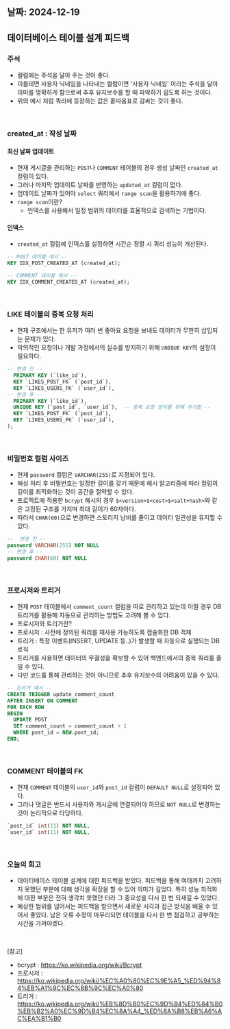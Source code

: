 ## 날짜: 2024-12-19

## 데이터베이스 테이블 설계 피드백 

### 주석 
- 컬럼에는 주석을 달아 주는 것이 좋다. 
- 이를테면 사용자 닉네임을 나타내는 컬럼이면 '사용자 닉네임' 이라는 주석을 달아 의미를 명확하게 함으로써 추후 유지보수를 할 때 파악하기 쉽도록 하는 것이다. 
- 위의 예시 처럼 쿼리에 등장하는 값은 홑따옴표로 감싸는 것이 좋다. 



<br>

### created_at : 작성 날짜 
#### 최신 날짜 업데이트 
- 현재 게시글을 관리하는 `POST`나 `COMMENT` 테이블의 경우 생성 날짜인 `created_at` 컬럼이 있다. 
- 그러나 마지막 업데이트 날짜를 반영하는 `updated_at` 컬럼이 없다. 
- 업데이트 날짜가 있어야 `select` 쿼리에서 `range scan`을 활용하기에 좋다. 
- `range scan`이란? 
  - 인덱스를 사용해서 일정 범위의 데이터를 효율적으로 검색하는 기법이다. 
#### 인덱스 
- `created_at` 컬럼에 인덱스를 설정하면 시간순 정렬 시 쿼리 성능이 개선된다.  
```sql
-- POST 테이블 예시 -- 
KEY IDX_POST_CREATED_AT (created_at);

-- COMMENT 테이블 예시 -- 
KEY IDX_COMMENT_CREATED_AT (created_at);
```


<br>


### LIKE 테이블의 중복 요청 처리 
- 현재 구조에서는 한 유저가 여러 번 좋아요 요청을 보내도 데이터가 무한히 삽입되는 문제가 있다. 
- 악의적인 요청이나 개발 과정에서의 실수를 방지하기 위해 `UNIQUE KEY`의 설정이 필요하다. 
```sql
-- 변경 전 --
  PRIMARY KEY (`like_id`),
  KEY `LIKES_POST_FK` (`post_id`),
  KEY `LIKES_USERS_FK` (`user_id`),
-- 변경 후 --
  PRIMARY KEY (`like_id`),
  UNIQUE KEY (`post_id`, `user_id`),  -- 중복 요청 방지를 위해 추가함 -- 
  KEY `LIKES_POST_FK` (`post_id`),
  KEY `LIKES_USERS_FK` (`user_id`),
);
```


<br>


### 비밀번호 컬럼 사이즈 
- 현재 `password` 컬럼은 `VARCHAR(255)`로 지정되어 있다.
- 해싱 처리 후 비밀번호는 일정한 길이를 갖기 때문에 해시 알고리즘에 따라 컬럼의 길이를 최적화하는 것이 공간을 절약할 수 있다.  
- 프로젝트에 적용한 `bcrypt` 해시의 경우 `$<version>$<cost>$<salt+hash>`와 같은 고정된 구조를 가지며 최대 길이가 60자이다. 
- 따라서 `CHAR(60)`으로 변경하면 스토리지 낭비를 줄이고 데이터 일관성을 유지할 수 있다.
```sql
--  변경 전 --
password VARCHAR(255) NOT NULL
-- 변경 후 -- 
password CHAR(60) NOT NULL
```

<br>


### 프로시저와 트리거
- 현재 `POST` 테이블에서 `comment_count` 컬럼을 따로 관리하고 있는데 이럴 경우 DB 트리거를 활용해 자동으로 관리하는 방법도 고려해 볼 수 있다. 
- 프로시저와 트리거란?
- 프로시저 : 사전에 정의된 쿼리를 재사용 가능하도록 캡슐화한 DB 객체 
- 트리거 : 특정 이벤트(INSERT, UPDATE 등..)가 발생할 때 자동으로 실행되는 DB로직  
- 트리거를 사용하면 데이터의 무결성을 확보할 수 있어 백엔드에서의 중복 쿼리를 줄일 수 있다.  
- 다만 코드를 통해 관리하는 것이 아니므로 추후 유지보수의 어려움이 있을 수 있다. 
```sql
-- 트리거 예시 --
CREATE TRIGGER update_comment_count
AFTER INSERT ON COMMENT
FOR EACH ROW
BEGIN
  UPDATE POST
  SET comment_count = comment_count + 1
  WHERE post_id = NEW.post_id;
END;
```


<br>


### COMMENT 테이블의 FK 
- 현재 `COMMENT` 테이블의 `user_id`와 `post_id` 컬럼이 `DEFAULT NULL`로 설정되어 있다. 
- 그러나 댓글은 반드시 사용자와 게시글에 연결되어야 하므로 `NOT NULL`로 변경하는 것이 논리적으로 타당하다.
```sql
`post_id` int(11) NOT NULL,
`user_id` int(11) NOT NULL,
```


<br>

### 오늘의 회고
- 데이터베이스 테이블 설계에 대한 피드백을 받았다. 피드백을 통해 여태까지 고려하지 못했던 부분에 대해 생각을 확장을 할 수 있어 의미가 깊었다.
특히 성능 최적화에 대한 부분은 전혀 생각치 못했던 터라 그 중요성을 다시 한 번 되새길 수 있었다. 
- 예상한 범위를 넘어서는 피드백을 받으면서 새로운 시각과 접근 방식을 배울 수 있어서 좋았다. 남은 오류 수정이 마무리되면 테이블을 다시 한 번 
점검하고 공부하는 시간을 가져야겠다. 



<br>

[참고]
- bcrypt : https://ko.wikipedia.org/wiki/Bcrypt
- 프로시저 : https://ko.wikipedia.org/wiki/%EC%A0%80%EC%9E%A5_%ED%94%84%EB%A1%9C%EC%8B%9C%EC%A0%80
- 트리거 : https://ko.wikipedia.org/wiki/%EB%8D%B0%EC%9D%B4%ED%84%B0%EB%B2%A0%EC%9D%B4%EC%8A%A4_%ED%8A%B8%EB%A6%AC%EA%B1%B0
